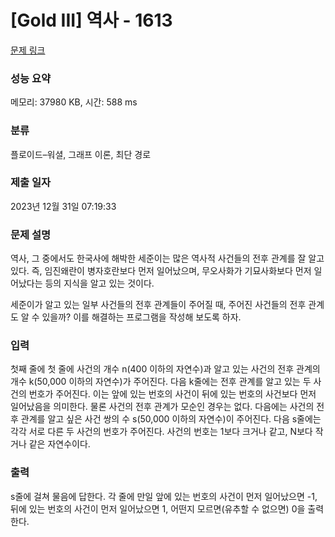 # [Gold III] 역사 - 1613 

[문제 링크](https://www.acmicpc.net/problem/1613) 

### 성능 요약

메모리: 37980 KB, 시간: 588 ms

### 분류

플로이드–워셜, 그래프 이론, 최단 경로

### 제출 일자

2023년 12월 31일 07:19:33

### 문제 설명

<p>역사, 그 중에서도 한국사에 해박한 세준이는 많은 역사적 사건들의 전후 관계를 잘 알고 있다. 즉, 임진왜란이 병자호란보다 먼저 일어났으며, 무오사화가 기묘사화보다 먼저 일어났다는 등의 지식을 알고 있는 것이다.</p>

<p>세준이가 알고 있는 일부 사건들의 전후 관계들이 주어질 때, 주어진 사건들의 전후 관계도 알 수 있을까? 이를 해결하는 프로그램을 작성해 보도록 하자.</p>

### 입력 

 <p>첫째 줄에 첫 줄에 사건의 개수 n(400 이하의 자연수)과 알고 있는 사건의 전후 관계의 개수 k(50,000 이하의 자연수)가 주어진다. 다음 k줄에는 전후 관계를 알고 있는 두 사건의 번호가 주어진다. 이는 앞에 있는 번호의 사건이 뒤에 있는 번호의 사건보다 먼저 일어났음을 의미한다. 물론 사건의 전후 관계가 모순인 경우는 없다. 다음에는 사건의 전후 관계를 알고 싶은 사건 쌍의 수 s(50,000 이하의 자연수)이 주어진다. 다음 s줄에는 각각 서로 다른 두 사건의 번호가 주어진다. 사건의 번호는 1보다 크거나 같고, N보다 작거나 같은 자연수이다.</p>

### 출력 

 <p>s줄에 걸쳐 물음에 답한다. 각 줄에 만일 앞에 있는 번호의 사건이 먼저 일어났으면 -1, 뒤에 있는 번호의 사건이 먼저 일어났으면 1, 어떤지 모르면(유추할 수 없으면) 0을 출력한다.</p>

